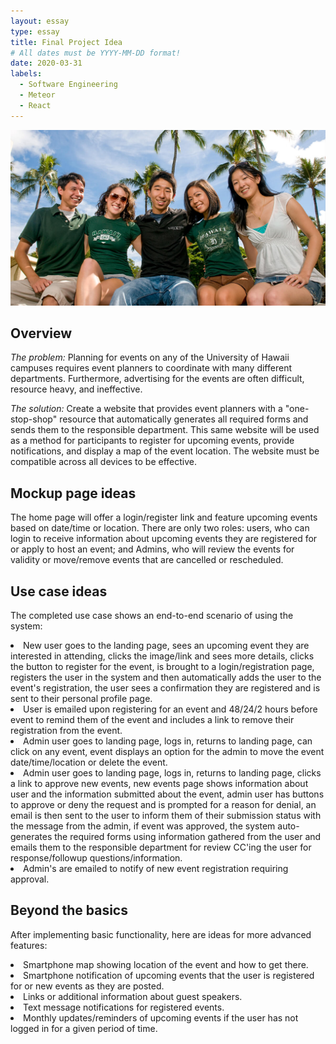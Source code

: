 ```yaml
---
layout: essay
type: essay
title: Final Project Idea
# All dates must be YYYY-MM-DD format!
date: 2020-03-31
labels:
  - Software Engineering
  - Meteor
  - React
---
```


<img class="ui large centered image" src="../images/campuslife.jpg" alt="" />

## Overview
<i>The problem:</i> Planning for events on any of the University of Hawaii campuses requires event planners to
coordinate with many different departments.  Furthermore, advertising for the events are often difficult, resource
heavy, and ineffective.

<i>The solution:</i> Create a website that provides event planners with a "one-stop-shop" resource that automatically
generates all required forms and sends them to the responsible department.  This same website will be used as a method
for participants to register for upcoming events, provide notifications, and display a map of the event location.
The website must be compatible across all devices to be effective.

## Mockup page ideas
The home page will offer a login/register link and feature upcoming events based on date/time or location.  There are
only two roles: users, who can login to receive information about upcoming events they are registered for or apply to
host an event; and Admins, who will review the events for validity or move/remove events that are cancelled or 
rescheduled.

## Use case ideas
The completed use case shows an end-to-end scenario of using the system:  
<li>
    New user goes to the landing page, sees an upcoming event they are interested in attending, clicks the 
    image/link and sees more details, clicks the button to register for the event, is brought to a 
    login/registration page, registers the user in the system and then automatically adds the user to the event's 
    registration, the user sees a confirmation they are registered and is sent to their personal profile page.
</li>
<li>
    User is emailed upon registering for an event and 48/24/2 hours before event to remind them of the event and 
    includes a link to remove their registration from the event.
</li>
<li>
    Admin user goes to landing page, logs in, returns to landing page, can click on any event, event displays an
    option for the admin to move the event date/time/location or delete the event. 
</li>
<li>
    Admin user goes to landing page, logs in, returns to landing page, clicks a link to approve new events, new
    events page shows information about user and the information submitted about the event, admin user has buttons
    to approve or deny the request and is prompted for a reason for denial, an email is then sent to the user
    to inform them of their submission status with the message from the admin, if event was approved, the system
    auto-generates the required forms using information gathered from the user and emails them to the responsible 
    department for review CC'ing the user for response/followup questions/information.
</li>
<li>
    Admin's are emailed to notify of new event registration requiring approval.
</li>

## Beyond the basics
After implementing basic functionality, here are ideas for more advanced features:
<li>
    Smartphone map showing location of the event and how to get there.
</li>
<li>
    Smartphone notification of upcoming events that the user is registered for or new events as they are posted.
</li>
<li>
    Links or additional information about guest speakers.
</li>
<li>
    Text message notifications for registered events.
</li>
<li>
    Monthly updates/reminders of upcoming events if the user has not logged in for a given period of time.
</li>
